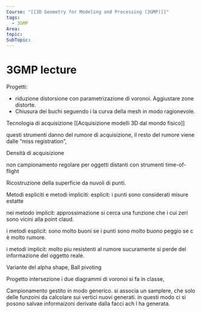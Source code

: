 ```yaml
---
Course: "[[3D Geometry for Modeling and Processing (3GMP)]]"
tags:
  - 3GMP
Area: 
topic: 
SubTopic: 
---
```


# 3GMP lecture

Progetti:
- riduzione distorsione con parametrizazione di voronoi. Aggiustare zone distorte.
- Chiusura dei buchi seguendo i la curva della mesh in modo ragionevole.



Tecnologia di acquisizione 
[[Acquisizione modelli 3D dal mondo fisico]]



questi strumenti danno del rumore di acquisizione, il resto del rumore viene dalle “miss registration”, 

Densità di acquisizione 


non campionamento regolare  per oggetti distanti con strumenti time-of-flight 




Ricostruzione della superficie da nuvoli di punti.

Metodi espliciti e metodi impliciti:
esplicit: i punti sono considerati misure estatte

nei metodo implicit: approssimazione si cerca una funzione che i cui zeri sono vicini alla point claud.

i metodi esplicit: sono molto buoni se i punti sono molto buono peggio se c è molto rumore.

i metodi implicit: molto piu resistenti al rumore sucuramente si perde del informazione del oggetto reale.





Variante del alpha shape, Ball pivoting 







Progetto intersezione i due diagrammi di voronoi si fa in classe,




Campionamento gestito in modo generico. si associa un samplere, che solo delle funzoini da calcolare sui vertici nuovi generati. in questi modo ci si posono salvae informaizoni derivate dalla facci ach l ha generata.


